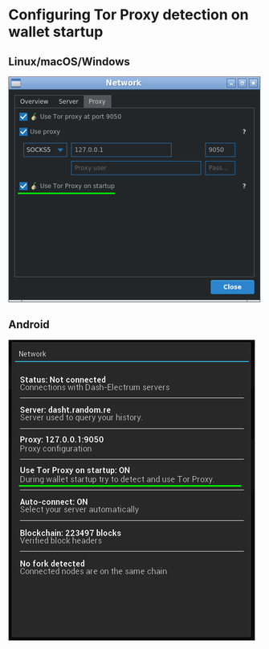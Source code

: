# Configuring Tor Proxy detection on wallet startup

## Linux/macOS/Windows

<img alt="Qt GUI Network pererences" src="tor-settings-qt.png">

## Android


<img alt="Kivy GUI Network pererences" src="tor-settings-kivy.png">
